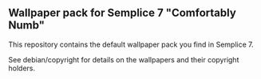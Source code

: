 Wallpaper pack for Semplice 7 "Comfortably Numb"
------------------------------------------------

This repository contains the default wallpaper pack
you find in Semplice 7.

See debian/copyright for details on the wallpapers and
their copyright holders.
